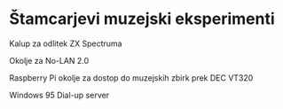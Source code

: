 # Štamcarjevi muzejski eksperimenti
Kalup za odlitek ZX Spectruma

Okolje za No-LAN 2.0

Raspberry Pi okolje za dostop do muzejskih zbirk prek DEC VT320

Windows 95 Dial-up server
